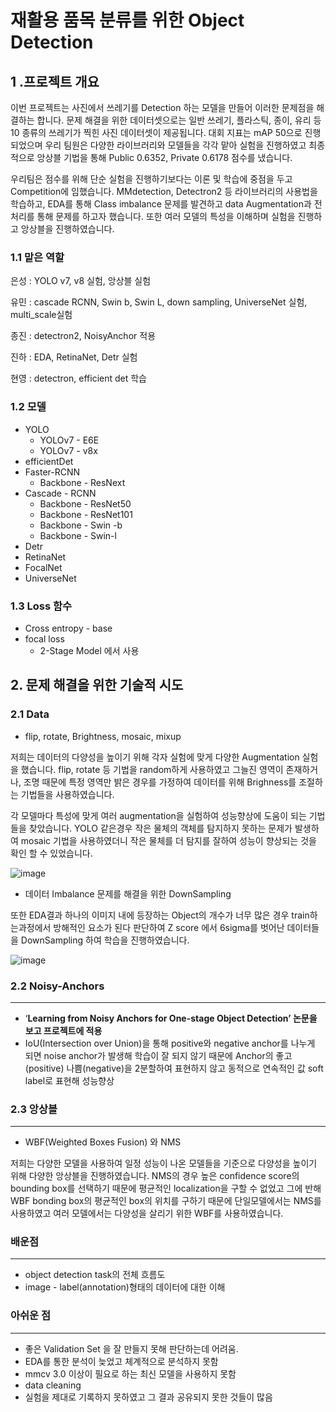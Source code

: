 # **재활용 품목 분류를 위한 Object Detection**


## 1 .프로젝트 개요


이번 프로젝트는 사진에서 쓰레기를 Detection 하는 모델을 만들어 이러한 문제점을 해결하는 합니다. 문제 해결을 위한 데이터셋으로는 일반 쓰레기, 플라스틱, 종이, 유리 등 10 종류의 쓰레기가 찍힌 사진 데이터셋이 제공됩니다. 대회 지표는 mAP 50으로 진행되었으며 우리 팀원은 다양한 라이브러리와 모델들을 각각 맡아 실험을 진행하였고 최종적으로 앙상블 기법을 통해 Public 0.6352, Private 0.6178 점수를 냈습니다. 

우리팀은 점수를 위해 단순 실험을 진행하기보다는 이론 및 학습에 중점을 두고 Competition에 임했습니다. MMdetection, Detectron2 등 라이브러리의 사용법을 학습하고, EDA를 통해 Class imbalance 문제를 발견하고 data Augmentation과 전처리를 통해 문제를 하고자 했습니다. 또한 여러 모델의 특성을 이해하며 실험을 진행하고 앙상블을 진행하였습니다. 

### 1.1 맡은 역할


은성 : YOLO v7, v8 실험, 앙상블 실험

유민 :  cascade RCNN, Swin b, Swin L, down sampling, UniverseNet 실험, multi_scale실험

종진 : detectron2, NoisyAnchor 적용

진하 : EDA, RetinaNet, Detr 실험

현영 : detectron, efficient det 학습

### 1.2 모델


- YOLO
    - YOLOv7 - E6E
    - YOLOv7 - v8x
- efficientDet
- Faster-RCNN
    - Backbone - ResNext
- Cascade - RCNN
    - Backbone - ResNet50
    - Backbone - ResNet101
    - Backbone - Swin -b
    - Backbone - Swin-l
- Detr
- RetinaNet
- FocalNet
- UniverseNet

### 1.3 Loss 함수


- Cross entropy - base
- focal loss
    - 2-Stage Model 에서 사용

## 2. 문제 해결을 위한 기술적 시도


### 2.1 Data


- flip, rotate, Brightness, mosaic, mixup

저희는 데이터의 다양성을 높이기 위해 각자 실험에 맞게 다양한 Augmentation 실험을 했습니다.   flip, rotate 등 기법을 random하게 사용하였고 그늘진 영역이 존재하거나, 조명 때문에 특정 영역만 밝은 경우를 가정하여 데이터를 위해 Brighness를 조절하는 기법들을 사용하였습니다. 

각 모델마다 특성에 맞게 여러 augmentation을 실험하여 성능향상에 도움이 되는 기법들을 찾았습니다. YOLO 같은경우 작은 물체의 객체를 탐지하지 못하는 문제가 발생하여 mosaic 기법을 사용하였더니 작은 물체를 더 탐지를 잘하여 성능이 향상되는 것을 확인 할 수 있었습니다.

![image](https://github.com/boostcampaitech6/level2-objectdetection-cv-10/assets/98599867/e495ab61-52c9-417c-a874-35a4bf01c233)


                                      

- 데이터 Imbalance 문제를 해결을 위한 DownSampling

또한 EDA결과 하나의 이미지 내에 등장하는 Object의 개수가 너무 많은 경우 train하는과정에서 방해적인 요소가 된다 판단하여 Z score 에서 6sigma를 벗어난 데이터들을 DownSampling 하여 학습을 진행하였습니다.

![image](https://github.com/boostcampaitech6/level2-objectdetection-cv-10/assets/98599867/079cb074-cf72-4d5c-9048-4b8c965619ba)


### 2.2 Noisy-Anchors

---

- ‘**Learning from Noisy Anchors for One-stage Object Detection’ 논문을 보고 프로젝트에 적용**
- IoU(Intersection over Union)을 통해 positive와 negative anchor를 나누게 되면 noise anchor가 발생해 학습이 잘 되지 않기 때문에 Anchor의 좋고(positive) 나쁨(negative)을 2분할하여 표현하지 않고 동적으로 연속적인 값 soft label로 표현해 성능향상

### 2.3 앙상블

---

- WBF(Weighted Boxes Fusion) 와 NMS

저희는 다양한 모델을 사용하여 일정 성능이 나온 모델들을 기준으로 다양성을 높이기 위해 다양한 앙상블을 진행하였습니다. NMS의 경우 높은 confidence score의 bounding box를 선택하기 때문에 평균적인 localization을 구할 수 없었고 그에 반해 WBF bonding box의 평균적인 box의 위치를 구하기 때문에 단일모델에서는 NMS를 사용하였고 여러 모델에서는 다양성을 살리기 위한 WBF를 사용하였습니다. 

### 배운점

---

- object detection task의 전체 흐름도
- image - label(annotation)형태의 데이터에 대한 이해

### 아쉬운 점

---

- 좋은 Validation Set 을 잘 만들지 못해 판단하는데 어려움.
- EDA를 통한 분석이 늦었고 체계적으로 분석하지 못함
- mmcv 3.0 이상이 필요로 하는 최신 모델을 사용하지 못함
- data cleaning
- 실험을 제대로 기록하지 못하였고 그 결과 공유되지 못한 것들이 많음
